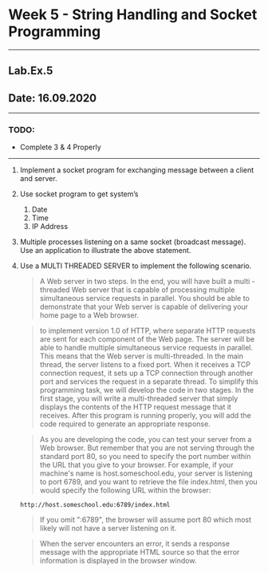 # Week 5 - String Handling and Socket Programming

---

## Lab.Ex.5

## Date: 16.09.2020

---

### TODO:

- Complete 3 & 4 Properly

---

1. Implement a socket program for exchanging message between a client and server.

1. Use socket program to get system’s
    1. Date
    1. Time
    1. IP Address
    
1. Multiple processes listening on a same socket (broadcast message). Use an
 application to illustrate the above statement.
 
1. Use a MULTI THREADED SERVER to implement the following scenario.

    > A Web server in two steps. In the end, you will have built a multi
    -threaded Web server that is capable of processing multiple simultaneous service requests in parallel. You should be able to demonstrate that your Web server is capable of delivering your home page to a Web browser.
   
   > to implement version 1.0 of HTTP, where separate HTTP requests are sent
    for each component of the Web page. The server will be able to handle multiple simultaneous service requests in parallel. This means that the Web server is multi-threaded. In the main thread, the server listens to a fixed port. When it receives a TCP connection request, it sets up a TCP connection through another port and services the request in a separate thread. To simplify this programming task, we will develop the code in two stages. In the first stage, you will write a multi-threaded server that simply displays the contents of the HTTP request message that it receives. After this program is running properly, you will add the code required to generate an appropriate response.
                                                                                                                     
    > As you are developing the code, you can test your server from a Web
     browser. But remember that you are not serving through the standard port 80, so you need to specify the port number within the URL that you give to your browser. For example, if your machine's name is host.someschool.edu, your server is listening to port 6789, and you want to retrieve the file index.html, then you would specify the following URL within the browser:
    
    `http://host.someschool.edu:6789/index.html`
    
    > If you omit ":6789", the browser will assume port 80 which most likely
     will not have a server listening on it.
    
    > When the server encounters an error, it sends a response message with
     the appropriate HTML source so that the error information is displayed in the browser window.                       
                                                                    